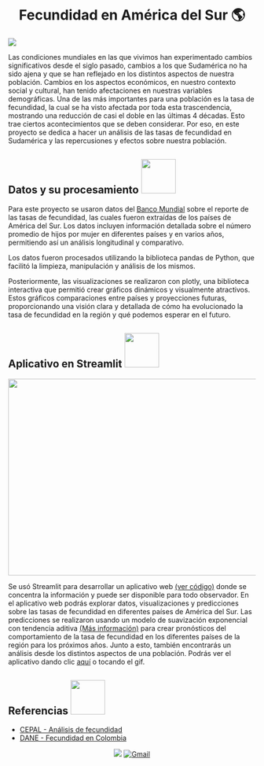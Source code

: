<h1 align='center'>Fecundidad en América del Sur 🌎</h1>

<img align='center' src='https://www.unicef.org/mexico/sites/unicef.org.mexico/files/styles/hero_tablet/public/nof%20acebook%20MR_UNICEF_Yucat%C3%A1n_2012_0034%20%282%29.jpg.webp?itok=j8ecL54P'>
<br>

Las condiciones mundiales en las que vivimos han experimentado cambios significativos desde el siglo pasado, cambios a los que Sudamérica no ha sido ajena y que se han reflejado en los distintos aspectos de nuestra población. Cambios en los aspectos económicos, en nuestro contexto social y cultural, han tenido afectaciones en nuestras variables demográficas. Una de las más importantes para una población es la tasa de fecundidad, la cual se ha visto afectada por toda esta trascendencia, mostrando una reducción de casi el doble en las últimas 4 décadas. Esto trae ciertos acontecimientos que se deben considerar. Por eso, en este proyecto se dedica a hacer un análisis de las tasas de fecundidad en Sudamérica y las repercusiones y efectos sobre nuestra población.

<h2>
    Datos y su procesamiento
    <img src="https://media.giphy.com/media/MF3pE1wwVczhKkaSlg/giphy.gif"  width="70" height="70">
</h2>

Para este proyecto se usaron datos del [Banco Mundial](https://data.worldbank.org/indicator/SP.DYN.TFRT.IN) sobre el reporte de las tasas de fecundidad, las cuales fueron extraídas de los países de América del Sur. 
Los datos incluyen información detallada sobre el número promedio de hijos por mujer en diferentes países y en varios años, permitiendo así un análisis longitudinal y comparativo.

Los datos fueron procesados utilizando la biblioteca pandas de Python, que facilitó la limpieza, manipulación y análisis de los mismos.

Posteriormente, las visualizaciones se realizaron con plotly, una biblioteca interactiva que permitió crear gráficos dinámicos y visualmente atractivos. Estos gráficos comparaciones entre países y proyecciones futuras, proporcionando una visión clara y detallada de cómo ha evolucionado la tasa de fecundidad en la región y qué podemos esperar en el futuro.

<h2>
    Aplicativo en Streamlit
    <img src="https://media.giphy.com/media/IUNycHoVqvLDowiiam/giphy.gif"  width="70" height="70">
</h2>

<p align='center'>
    <a href='https://fecunidadsudamerica.streamlit.app/'>
    <img src='Images/FecundidadGif.gif' width="800" height="400">
    </a>
</p>

Se usó Streamlit para desarrollar un aplicativo web [(ver código)](https://github.com/JuankTS/Fecuendidad-en-America-Latina-/blob/main/Streamlit/App.py) donde se concentra la información y puede ser disponible para todo observador. En el aplicativo web podrás explorar datos, visualizaciones y predicciones sobre las tasas de fecundidad en diferentes países de América del Sur. Las predicciones se realizaron usando un modelo de suavización exponencial con tendencia aditiva [(Más información)](https://www.ibm.com/docs/es/spss-statistics/saas?topic=modeler-custom-exponential-smoothing-models) para crear pronósticos del comportamiento de la tasa de fecundidad en los diferentes países de la región para los próximos años. Junto a esto, también encontrarás un análisis desde los distintos aspectos de una población. Podrás ver el aplicativo dando clic [aquí](https://fecunidadsudamerica.streamlit.app/) o tocando el gif.

<h2>
    Referencias
    <img src="https://media.giphy.com/media/XFvr8JBCeMF6X496LF/giphy.gif"  width="70" height="70">
</h2>

- [CEPAL - Análisis de fecundidad](https://repositorio.cepal.org/server/api/core/bitstreams/c3e805c8-54ec-4857-bec0-2acf77002dbb/content)
- [DANE - Fecundidad en Colombia](https://geoportal.dane.gov.co/servicios/atlas-estadistico/src/Tomo_I_Demografico/4.1.-fecundidad.html)

<div align="center">
  <a href='https://www.linkedin.com/in/juan-camilo-torres-salas-907749265/'><img src="https://skillicons.dev/icons?i=linkedin"/></a>
  <a href="mailto:torressalasjc@gmail.com"><img src="https://skillicons.dev/icons?i=gmail&theme=light" alt="Gmail"/></a>
</div>
